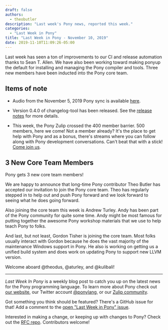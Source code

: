 ```yaml
---
draft: false
authors:
  - theobutler
description: "Last week's Pony news, reported this week."
categories:
  - "Last Week in Pony"
title: "Last Week in Pony - November 10, 2019"
date: 2019-11-10T11:09:26-05:00
---
```

Last week has seen a ton of improvements to our CI and release automation thanks to Sean T. Allen. We have also been working toward making ponyup the default for installing and managing the Pony compiler and tools. Three new members have been inducted into the Pony core team.
<!-- more -->

## Items of note

- Audio from the November 5, 2019 Pony sync is available [here](https://vimeo.com/915533101).

- Version 0.4.0 of changelog-tool has been released. See the [release notes](https://github.com/ponylang/changelog-tool/releases/tag/0.4.0) for more details.

- This week, the Pony Zulip crossed the 400 member barrier. 500 members, here we come! Not a member already? It's the place to get help with Pony and as a bonus, there's streams where you can follow along with Pony development conversations. Can't beat that with a stick! [Come join us](https://ponylang.zulipchat.com/#).

## 3 New Core Team Members

Pony gets 3 new core team members!

We are happy to announce that long-time Pony contributor Theo Butler has accepted our invitation to join the Pony core team. Theo has regularly stepped in to help out and push Pony forward and we look forward to seeing what he does going forward.

Also joining the core team this week is Andrew Turley. Andy has been part of the Pony community for quite some time. Andy might be most famous for putting together the awesome Pony workshop materials that we use to help teach Pony to folks.

And last, but not least, Gordon Tisher is joining the core team. Most folks usually interact with Gordon because he does the vast majority of the maintenance Windows support in Pony. He also is working on getting us a unified build system and does work on updating Pony to support new LLVM version.

Welcome aboard @theodus, @aturley, and @kulibali!

---

_Last Week In Pony_ is a weekly blog post to catch you up on the latest news for the Pony programming language. To learn more about Pony check out [our website](https://ponylang.io), our Twitter account [@ponylang](https://twitter.com/ponylang), or our [Zulip community](https://ponylang.zulipchat.com).

Got something you think should be featured? There's a GitHub issue for that! Add a comment to the [open "Last Week in Pony" issue](https://github.com/ponylang/ponylang.github.io/issues?q=is%3Aissue+is%3Aopen+label%3Alast-week-in-pony).

Interested in making a change, or keeping up with changes to Pony? Check out the [RFC repo](https://github.com/ponylang/rfcs). Contributors welcome!
